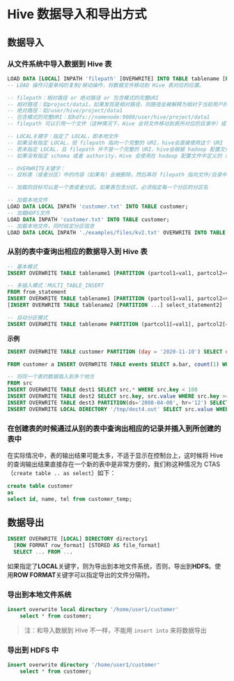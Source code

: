 # Hive 数据导入和导出方式

## 数据导入

### 从文件系统中导入数据到 Hive 表

```sql
LOAD DATA [LOCAL] INPATH 'filepath' [OVERWRITE] INTO TABLE tablename [PARTITION(partcol1=val1,...)]
-- LOAD 操作只是单纯的复制/移动操作，将数据文件移动到 Hive 表对应的位置。

-- filepath：相对路径 or 绝对路径 or 包含模式的完整URI
-- 相对路径：如project/data1，如果发现是相对路径，则路径会被解释为相对于当前用户的当前路径
-- 绝对路径：如/user/hive/project/data1
-- 包含模式的完整URI：如hdfs://namenode:9000/user/hive/project/data1
-- filepath 可以引用一个文件（这种情况下，Hive 会将文件移动到表所对应的目录中）或者是一个目录（在这种情况下，Hive会将目录中的所有文件移动至表所对应的目录中）

-- LOCAL关键字：指定了 LOCAL，即本地文件
-- 如果没有指定 LOCAL，但 filepath 指向一个完整的 URI，hive会直接使用这个 URI
-- 若未指定 LOCAL，且 filepath 并不是一个完整的 URI，hive会根据 hadoop 配置文件的配置项 fs.default.name 指定的 NameNode 的 URI 来计算出完整的 URI。
-- 如果没有指定 schema 或者 authority，Hive 会使用在 hadoop 配置文件中定义的 schema 和 authority

-- OVERWRITE关键字：
-- 目标表（或者分区）中的内容（如果有）会被删除，然后再将 filepath 指向文件/目录中的内容添加到表/分区中

-- 加载的目标可以是一个表或者分区。如果表包含分区，必须指定每一个分区的分区名

-- 加载本地文件
LOAD DATA LOCAL INPATH 'customer.txt' INTO TABLE customer;
-- 加载HDFS文件
LOAD DATA INPATH 'customer.txt' INTO TABLE customer;
-- 加载本地文件，同时给定分区信息
LOAD DATA LOCAL INPATH './examples/files/kv2.txt' OVERWRITE INTO TABLE invites PARTITION (ds='2008-08-15');
```

### 从别的表中查询出相应的数据导入到 Hive 表

```sql
-- 基本模式
INSERT OVERWRITE TABLE tablename1 [PARTITION (partcol1=val1, partcol2=val2 ...)] select_statement1 FROM from_statement

-- 多插入模式：MULTI_TABLE_INSERT
FROM from_statement
INSERT OVERWRITE TABLE tablename1 [PARTITION (partcol1=val1, partcol2=val2 ...)] select_statement1
[INSERT OVERWRITE TABLE tablename2 [PARTITION ...] select_statement2] ...

-- 自动分区模式
INSERT OVERWRITE TABLE tablename PARTITION (partcol1[=val1], partcol2[=val2] ...) select_statement FROM from_statement
```

**示例**

```sql
INSERT OVERWRITE TABLE customer PARTITION (day = '2020-11-10') SELECT day,url from source_table;

FROM customer a INSERT OVERWRITE TABLE events SELECT a.bar, count(1) WHERE a.foo > 0 GROUP BY a.bar;

-- 将同一个表的数据插入到多个地方
FROM src
INSERT OVERWRITE TABLE dest1 SELECT src.* WHERE src.key < 100
INSERT OVERWRITE TABLE dest2 SELECT src.key, src.value WHERE src.key >= 100 and src.key < 200
INSERT OVERWRITE TABLE dest3 PARTITION(ds='2008-04-08', hr='12') SELECT src.key WHERE src.key >= 200 and src.key < 300
INSERT OVERWRITE LOCAL DIRECTORY '/tmp/dest4.out' SELECT src.value WHERE src.key >= 300;
```

### 在创建表的时候通过从别的表中查询出相应的记录并插入到所创建的表中

在实际情况中，表的输出结果可能太多，不适于显示在控制台上，这时候将 Hive 的查询输出结果直接存在一个新的表中是非常方便的，我们称这种情况为 CTAS（`create table .. as select`）如下：

```sql
create table customer 
as 
select id, name, tel from customer_temp;
```

## 数据导出

```sql
INSERT OVERWRITE [LOCAL] DIRECTORY directory1
  [ROW FORMAT row_format] [STORED AS file_format] 
  SELECT ... FROM ...
```

如果指定了**LOCAL**关键字，则为导出到本地文件系统，否则，导出到**HDFS**。使用**ROW FORMAT**关键字可以指定导出的文件分隔符。

### 导出到本地文件系统

```sql
insert overwrite local directory '/home/user1/customer'
    select * from customer;
```

> 注：和导入数据到 Hive 不一样，不能用 `insert into` 来将数据导出

### 导出到 HDFS 中

```sql
insert overwrite directory '/home/user1/customer'
    select * from customer;
```